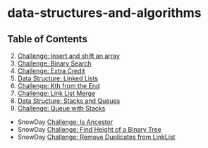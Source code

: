 # data-structures-and-algorithms

## Table of Contents
02. [Challenge: Insert and shift an array](Challenges/array_shift)
03. [Challenge: Binary Search](Challenges/array_binary_shift)
04. [Challenge: Extra Credit](Challenges/fibonacci_sequence)
05. [Data Structure: Linked Lists](Data-Structures/linked_list)
07. [Challenge: Kth from the End](Challenges/ll_kth_from_end)
08. [Challenge: Link List Merge](Challenges/ll_merge)
10. [Data Structure: Stacks and Queues](Data-Structures/stacks_and_queues)
11. [Challenge: Queue with Stacks](Challenges/queue_with_stacks)

- SnowDay [Challenge: Is Ancestor](Challenges/IsAncestor)
- SnowDay [Challenge: Find Height of a Binary Tree](Challenges/BinaryTreeHeight)
- SnowDay [Challenge: Remove Duplicates from LinkList](Challenges/linklist_duplicates)
